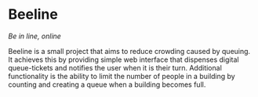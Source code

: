# Beeline

_Be in line, online_

Beeline is a small project that aims to reduce crowding caused by queuing.
It achieves this by providing simple web interface that dispenses digital
queue-tickets and notifies the user when it is their turn. Additional
functionality is the ability to limit the number of people in a building
by counting and creating a queue when a building becomes full.
